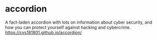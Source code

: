# accordion
A fact-laden accordion with lots on information about cyber security, and how you can protect yourself against hacking and cybercrime.
https://cvs181801.github.io/accordion/
